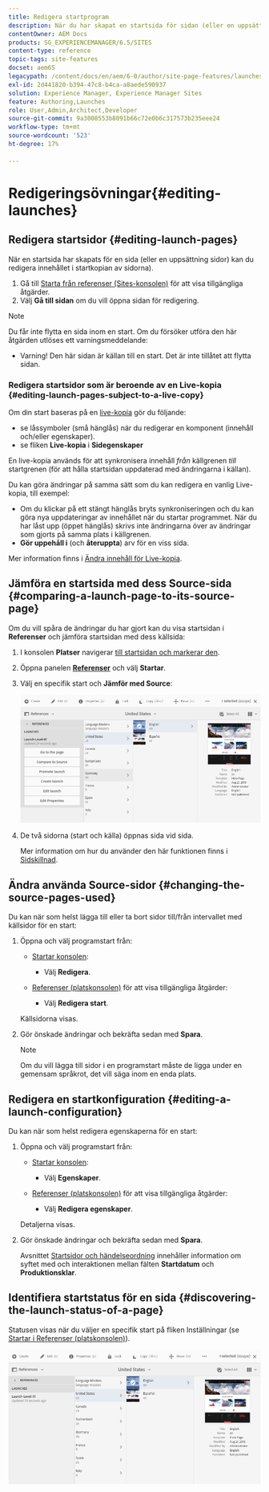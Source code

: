 ```yaml
---
title: Redigera startprogram
description: När du har skapat en startsida för sidan (eller en uppsättning sidor) kan du redigera innehållet i startkopian av sidorna.
contentOwner: AEM Docs
products: SG_EXPERIENCEMANAGER/6.5/SITES
content-type: reference
topic-tags: site-features
docset: aem65
legacypath: /content/docs/en/aem/6-0/author/site-page-features/launches
exl-id: 2d441820-b394-47c8-b4ca-a8aede590937
solution: Experience Manager, Experience Manager Sites
feature: Authoring,Launches
role: User,Admin,Architect,Developer
source-git-commit: 9a3008553b8091b66c72e0b6c317573b235eee24
workflow-type: tm+mt
source-wordcount: '523'
ht-degree: 17%

---
```


# Redigeringsövningar{#editing-launches}

## Redigera startsidor {#editing-launch-pages}

När en startsida har skapats för en sida (eller en uppsättning sidor) kan du redigera innehållet i startkopian av sidorna).

1. Gå till [Starta från referenser (Sites-konsolen)](/help/sites-authoring/launches.md#launches-in-references-sites-console) för att visa tillgängliga åtgärder.
1. Välj **Gå till sidan** om du vill öppna sidan för redigering.

>[!NOTE]
>
>Du får inte flytta en sida inom en start. Om du försöker utföra den här åtgärden utlöses ett varningsmeddelande:
>
>* Varning! Den här sidan är källan till en start. Det är inte tillåtet att flytta sidan.

### Redigera startsidor som är beroende av en Live-kopia {#editing-launch-pages-subject-to-a-live-copy}

Om din start baseras på en [live-kopia](/help/sites-administering/msm.md) gör du följande:

* se låssymboler (små hänglås) när du redigerar en komponent (innehåll och/eller egenskaper).
* se fliken **Live-kopia** i **Sidegenskaper**

En live-kopia används för att synkronisera innehåll *från* källgrenen *till* startgrenen (för att hålla startsidan uppdaterad med ändringarna i källan).

Du kan göra ändringar på samma sätt som du kan redigera en vanlig Live-kopia, till exempel:

* Om du klickar på ett stängt hänglås bryts synkroniseringen och du kan göra nya uppdateringar av innehållet när du startar programmet. När du har låst upp (öppet hänglås) skrivs inte ändringarna över av ändringar som gjorts på samma plats i källgrenen.
* **Gör uppehåll i** (och **återuppta**) arv för en viss sida.

Mer information finns i [Ändra innehåll för Live-kopia](/help/sites-administering/msm-livecopy.md#changing-live-copy-content).

## Jämföra en startsida med dess Source-sida {#comparing-a-launch-page-to-its-source-page}

Om du vill spåra de ändringar du har gjort kan du visa startsidan i **Referenser** och jämföra startsidan med dess källsida:

1. I konsolen **Platser** navigerar [till startsidan och markerar den](/help/sites-authoring/basic-handling.md#viewingandselectingyourresources).
1. Öppna panelen **[Referenser](/help/sites-authoring/basic-handling.md#references)** och välj **Startar**.
1. Välj en specifik start och **Jämför med Source**:

   ![screen-shot_2019-03-05at121952](assets/screen-shot_2019-03-05at121952.png)

1. De två sidorna (start och källa) öppnas sida vid sida.

   Mer information om hur du använder den här funktionen finns i [Sidskillnad](/help/sites-authoring/page-diff.md).

## Ändra använda Source-sidor {#changing-the-source-pages-used}

Du kan när som helst lägga till eller ta bort sidor till/från intervallet med källsidor för en start:

1. Öppna och välj programstart från:

   * [Startar konsolen](/help/sites-authoring/launches.md#the-launches-console):

      * Välj **Redigera**.

   * [Referenser (platskonsolen)](/help/sites-authoring/launches.md#launches-in-references-sites-console) för att visa tillgängliga åtgärder:

      * Välj **Redigera start**.

   Källsidorna visas.

1. Gör önskade ändringar och bekräfta sedan med **Spara**.

   >[!NOTE]
   >
   >Om du vill lägga till sidor i en programstart måste de ligga under en gemensam språkrot, det vill säga inom en enda plats.

## Redigera en startkonfiguration {#editing-a-launch-configuration}

Du kan när som helst redigera egenskaperna för en start:

1. Öppna och välj programstart från:

   * [Startar konsolen](/help/sites-authoring/launches.md#the-launches-console):

      * Välj **Egenskaper**.

   * [Referenser (platskonsolen)](/help/sites-authoring/launches.md#launches-in-references-sites-console) för att visa tillgängliga åtgärder:

      * Välj **Redigera egenskaper**.

   Detaljerna visas.

1. Gör önskade ändringar och bekräfta sedan med **Spara**.

   Avsnittet [Startsidor och händelseordning](/help/sites-authoring/launches.md#launches-the-order-of-events) innehåller information om syftet med och interaktionen mellan fälten **Startdatum** och **Produktionsklar**.

## Identifiera startstatus för en sida {#discovering-the-launch-status-of-a-page}

Statusen visas när du väljer en specifik start på fliken Inställningar (se [Startar i Referenser (platskonsolen)](/help/sites-authoring/launches.md#launches-in-references-sites-console)).

![screen-shot_2019-03-05at121901](assets/screen-shot_2019-03-05at121901.png)
